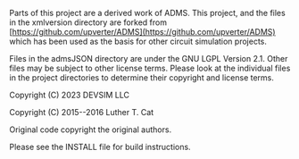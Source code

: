 Parts of this project are a derived work of ADMS.
This project, and the files in the xmlversion directory are forked from [https://github.com/upverter/ADMS](https://github.com/upverter/ADMS) which has been used as the basis for other circuit simulation projects.

Files in the admsJSON directory are under the GNU LGPL Version 2.1.  Other files may be subject to other license terms.  Please look at the individual files in the project directories to determine their copyright and license terms.

Copyright (C) 2023 DEVSIM LLC

Copyright (C) 2015--2016 Luther T. Cat

Original code copyright the original authors.

Please see the INSTALL file for build instructions.

